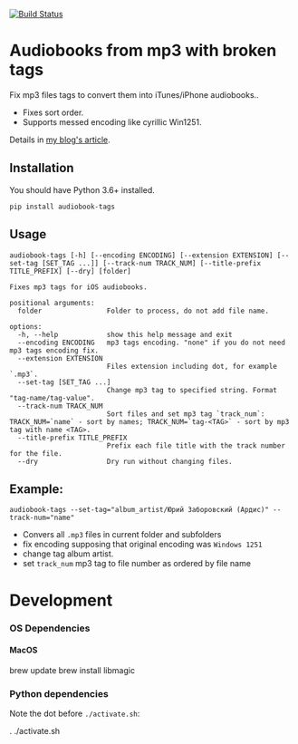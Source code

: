 ﻿[![Build Status](https://github.com/andgineer/itunes-audiobook-from-mp3/workflows/ci/badge.svg)](https://github.com/andgineer/itunes-audiobook-from-mp3/actions)
# Audiobooks from mp3 with broken tags

Fix mp3 files tags to convert them into iTunes/iPhone audiobooks..

- Fixes sort order.
- Supports messed encoding like cyrillic Win1251.

Details in [my blog's article](https://sorokin.engineer/posts/en/itunes_audiobook_from_mp3.html).

## Installation

You should have Python 3.6+ installed.

    pip install audiobook-tags

## Usage
    audiobook-tags [-h] [--encoding ENCODING] [--extension EXTENSION] [--set-tag [SET_TAG ...]] [--track-num TRACK_NUM] [--title-prefix TITLE_PREFIX] [--dry] [folder]

    Fixes mp3 tags for iOS audiobooks.

    positional arguments:
      folder                Folder to process, do not add file name.

    options:
      -h, --help            show this help message and exit
      --encoding ENCODING   mp3 tags encoding. "none" if you do not need mp3 tags encoding fix.
      --extension EXTENSION
                            Files extension including dot, for example `.mp3`.
      --set-tag [SET_TAG ...]
                            Change mp3 tag to specified string. Format "tag-name/tag-value".
      --track-num TRACK_NUM
                            Sort files and set mp3 tag `track_num`: TRACK_NUM=`name` - sort by names; TRACK_NUM=`tag-<TAG>` - sort by mp3 tag with name <TAG>.
      --title-prefix TITLE_PREFIX
                            Prefix each file title with the track number for the file.
      --dry                 Dry run without changing files.

## Example:

    audiobook-tags --set-tag="album_artist/Юрий Заборовский (Ардис)" --track-num="name"

- Convers all `.mp3` files in current folder and subfolders
- fix encoding supposing that original encoding was `Windows 1251`
- change tag album artist.
- set `track_num` mp3 tag to file number as ordered by file name

# Development

### OS Dependencies

#### MacOS

  brew update
  brew install libmagic

### Python dependencies

Note the dot before `./activate.sh`:

  . ./activate.sh
